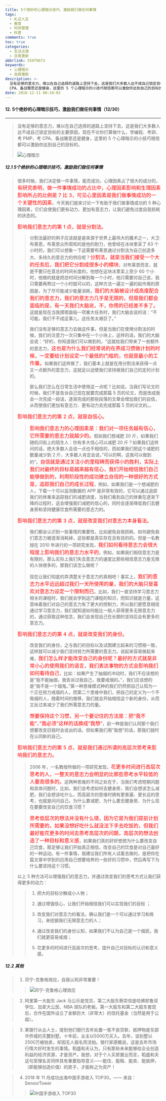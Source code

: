 ```yaml
---
title: 5个绝妙的心理暗示技巧，激励我们做任何事情
tags:
  - 札记人生
  - 教育
  - 时间管理
  - 科普
comments: true
toc: true
categories:
  - 生活点滴
  - 日常更新
abbrlink: 559f9673
keywords:
  - 心理暗示
  - 自我激励
description: >-
  没有足够的意志力，难以在自己选择的道路上坚持下去，这是我们大多数人达不成自己锁定目标的主要原因，现在不论你打算做什么，学编程、考研、考 PMP、考
  CPA、备战雅思还是健身，这里的 5 个心理暗示的小技巧相信都可以激励你达到自己的目标的。
date: 2018-12-11 00:10:03
---
```

<script type="text/javascript" src="/js/src/bai.js"></script>

#### 12. 5个绝妙的心理暗示技巧，激励我们做任何事情（12/30）
---
> 没有足够的意志力，难以在自己选择的道路上坚持下去，这是我们大多数人达不成自己锁定目标的主要原因，现在不论你打算做什么，学编程、考研、考 PMP、考 CPA、备战雅思还是健身，这里的 5 个心理暗示的小技巧相信都可以激励你达到自己的目标的。
>
> ![心理暗示](https://wx1.sinaimg.cn/large/006tNbRwgy1fy2djwkyn8j30b408cmxk.jpg)

##### 12.1 5个绝妙的心理暗示技巧，激励我们做任何事情
> 很多时候，我们决定做一件事情，能否成功，心理因素占了很大的成分的，<font color="red" size = 3>有研究表明，做一件事情成功的占比中，心理因素影响和生理因素影响所占的比例是 7 比 3，可见心里因素是我们做事情成功的一个关键性的因素</font>，今天我们就来讨论一下有助于我们做事情成功的 5 种心理因素，它们会使我们更有动力、更加有意志力，让我们避免过度自我损耗的状态的。
>
> <font color="red" size = 3>影响我们意志力的第 1 点，就是分割法。</font>
>
> >
> > 分割法最好的例子应该就是是来源于世界上最伟大的魔术之一，大卫·布莱恩，布莱恩众所周知的是他的耐力，他曾经在冰块里呆了 63 个小时的，我们可以想象一下这需要布莱恩通过分割法为自己创造多大、多持久的意志力的供应呢？<font color="red" size = 3>分割法，就是当我们接受一个大的任务后，我们把它分割成很多小的模块</font>，对布莱恩而言，就是不要只在意总的时间长度的，他想在这块冰里呆上至少 60 个小时，他做的就是把总时间分解到每一个小时，他只需要对自己说，我只需要再熬过一个小时就可以的，这种方法一遍又一遍的起作用的原因是，为了尽可能减少能量消耗，<font color="red" size = 3>我们的大脑被设计成高度配合我们的意志力，我们的意志力几乎是无限的，但是我们都会面临的是，有一天我们大脑说，不，你用的已经差不多了。</font>这就是现在当我摸嗯面临一项重大任务时，我们大脑会说的话：“不可能，我们干不成这事儿，这任务太艰巨了。”
> >
> > 我们没有足够的意志力去做这件事，但是当我们在使用分割法的时候，我们的注意力一次只集中在一个小块上，这样的话，我们的大脑会说：“好的，你知道我们可以做到的。“这就给我们带来了一些额外的意志力，<font color="red" size = 3>这也是为什么我们经常说的在养成习惯做计划的时候，一定要给计划设定一个最低的门槛的，也就是最小的工作量。</font>如果我们这样做了，我们基本上就是在用分割法来获得一点又一点额外的意志力，这就足以迫使我们坚持做我们自己的定的计划的。
> >
> > 那么我们怎么在日常生活中使用这一点呢？比如说，当我们写论文的时候，我们不是告诉自己现在就要完成那篇 5 页的论文，而是改成我会一次完成一段话，逐渐完成的那些段落的文章会增加我们的自信，从而使我们更加有意志力、更有动力去完成那篇 5 页的论文的。。
>
>  <font color="red" size = 3>影响我们意志力的第 2 点，就是自信心。</font>
> >
> > <font color="red" size = 3>影响我们意志力的心理因素是：我们对一项任务越有信心，它所需要的意志力就越少的。</font>假如我们想减肥 20 斤，如果我们随机问街上的陌生人：你有多大信心可以减肥 20 斤？如果我们这样问的话，绝大多数人会说一点也不相信的，而如果我们把这个减肥的数量减少到 2 斤，大多数人肯定会说，”可以的啊，这我可以做到的“。<font color="red" size = 3>自信就是通过关注小的里程碑而获得小的胜利，实际上我们对最终的目标是越来越有信心，我们开始相信我们自己能够做到的，利用阶段性的成功建立自信的一种很好的方式是，追踪我们自己的成长过程</font>，例如，如果我们是一个想减肥的人，下载一个可以监测数据的 APP 是非常有效的，它可以通过追踪我们的体重来追踪我们的减肥进度，当我们看到自己的体重在逐渐下降的过程时，这会增强我们减肥的信心的，同时会逐渐降低我们去健身房和坚持健康饮食所需要的意志力的。
>
>  <font color="red" size = 3>影响我们意志力的第 3 点，就是改变我们对意志力本身看法。</font>
> >
> > 我们都会认识到一些事情的重要性，比如避免自我损耗、如何避免我们意志力被逐渐消耗掉，这些都是真实存在且有目的的。但是一名教授在 2010 年进行的一项研究发现，<font color="red" size = 3>我们如何看待意志力会很大程度上影响我们的意志力水平的</font>，例如，如果我们相信意志力是有限的，那么实际上我们失去意志力的速度比那些相信意志力是无限的人快很多的，那我们该怎么做呢？
> >
> > 现在让我们彻底的弄清楚关于意志力的真相吧！事实上，<font color="red" size = 3>我们的意志力水平远远超过我们一天所使用的量，我们的大脑只是喜欢对意志力设定一个限制而已</font>。比如，我们一直坚持学习意志力相关的课程时，我们就会学到这门课程的知识，而知识就是力量，这意味着我们对自己的意志力有了更大的控制力，所以我们更愿意相信通过学习意志力，我们就知道如何能比一般人获得更多无限意志力的，通过获取这种信念，我们会发现自己在长期的坚持后会有更多的意志力。
>
>  <font color="red" size = 3>影响我们意志力的第 4 点，就是改变我们的身份。</font>
> >
> > 改变我们的身份，之与我们的目标以及试图建立起来的习惯相一致，这样就可以减少我们坚持努力所需要的意志力。说起来容易做起来难，<font color="red" size = 3>我们怎么样才能改变自己的身份呢？最好的方式就是非常小心的使用我们的语言，我们表达事物的方式会影响我们如何看待自己</font>，比如：如果产生了抽烟的冲动时，我们不应该想的是“我不能抽烟，我告诉过我自己，我要戒烟的。”，我们应该想的是“我不是一个烟鬼。”第一种思维模式种的我们仍然把自己认知为一个正在努力戒烟的人，而第二个思维中我们，把自己的定义为一个不吸烟的人，随着时间的推移，我们就会开始相信这个新的身份，从而又反过来减少了我们所需意志力的量。
> >
> > <font color="red" size = 3>想要保持这个习惯，另一个要记住的方法是：把“我不能”、”我必须“这样的话换成”我想“</font>，前一种是我们认同那个我们想要改变旧我时会说出的话，但如果我们用”我想”的话，那我们就时在认同新的自己。
>
>  <font color="red" size = 3>影响我们意志力的第 5 点，就是我们通过所谓的高层次思考来影响我们的意志力。</font>
> >
> > 2006 年，一名教授所做的一项研究发现，<font color="red" size = 3>花更多时间进行高层次思考的人，一整天的意志力会明显的比那些思考水平较低的人要高很多的。</font>这两种思维的不同之处在于，当我们考虑短期问题和具体问题时，比如，我们会考虑如何去健身房，我们会想该怎么减肥，我们会想该吃什么，而高层次的思维时拥有更普遍、更长远的思考，也就是问问自己。为什么要减肥、为什么要去健身房、为什么现在要要改变自己的饮食习惯？
> >
> > <font color="red" size = 3>思考低层次的想法并没有什么错，因为它是为我们提前计划所需要的，如果没想好吃什么就没法下手去吃饭的，但我们最好能花更多的时间去思考高层次的问题，高层次的想法创造了一种目标和意义感</font>，如果我们真的好好想想为什么要改变自己饮食，那足够让我们开始真正相信，改变自己的饮食是对自己最好的一种运动。有一件事情，我建议我们所有人试着去做的，是把你在篇文章中学到的应用自己想要培养的一些好的习惯中，然后再写下为什么要坚持这个习惯。
>
>  以上 5 种方法可以增强我们的意志力，并通过改变我们的思考方式让我们获得更多的动力：
> >
> > 1. 把大的目标分解成小人物；
> >
> > 2. 通过增强信心，让我们开始相信我们可以实现我们的目标 ；
> >
> > 3. 改变我们对意志力的看法，确认我们是一个可以通过学习和练习，来挖掘我们无限意志力的人；
> >
> > 4. 通过改变我们的身份认知，如果我们不认为自己是一个烟民，我们就更容易戒烟；
> >
> > 5. 花更多的时间进行高层次的思考，提升自己对目标的认识和意义感。


##### 12.2 其他
> 1. 邓宁-克鲁格效应，自我认知非常重要！
>>
>> ![邓宁-克鲁格心理效应](https://wx1.sinaimg.cn/large/006tNbRwgy1fy2g1oyy02j30nq0mmmy6.jpg)

> 2. 阿里第一大股东 Jack 马公示是党员，第二大股东蔡崇信是哈佛耶鲁双学位、加拿大公民、NBA 球队的老板。第一大股东和第二大股东套现后，合作在国外设立了金额巨大（非常大）的信托基金（当然是用于公益）。

> 3. 某银行从业人士，提到他们银行去年处置一笔不良贷款，抵押物是东部华侨城的天麓别墅。十年前，业主以5000万买入。去年，该别墅以2500万被拍卖，却因无人报名而流拍。银行家感概说，这是去年市场行情大好时发生的事情。稻盛和夫认为，只有那些未来能够给企业创造利益的经济资源，才是资产。我想，对于个人买房置业而言，稻盛和夫这句至理名言同样具有重要指导意义——能住、能租、能卖、能抵押，（即能够创造价值）的房子，才能称之为资产！

> 4. 2018 年 11 月成功出海中国手游收入 TOP30。—— 来自：SensorTower
>>
>> ![中国手游收入 TOP30](https://wx3.sinaimg.cn/large/006tNbRwgy1fy2g64ykp5j30u00wswhp.jpg)
